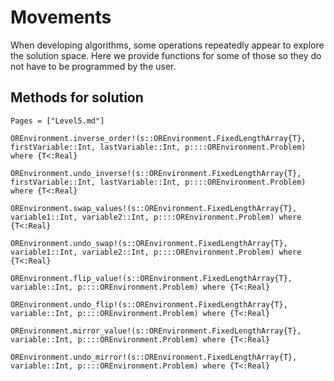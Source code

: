 
# Movements

When developing algorithms, some operations repeatedly appear to explore the solution space. Here we provide functions for some of those so they do not have to be programmed by the user.

## Methods for solution

```@index
Pages = ["Level5.md"]
```

```@docs
OREnvironment.inverse_order!(s::OREnvironment.FixedLengthArray{T}, firstVariable::Int, lastVariable::Int, p::::OREnvironment.Problem) where {T<:Real}
```
```@docs
OREnvironment.undo_inverse!(s::OREnvironment.FixedLengthArray{T}, firstVariable::Int, lastVariable::Int, p::::OREnvironment.Problem) where {T<:Real}
```
```@docs
OREnvironment.swap_values!(s::OREnvironment.FixedLengthArray{T}, variable1::Int, variable2::Int, p::::OREnvironment.Problem) where {T<:Real}
```
```@docs
OREnvironment.undo_swap!(s::OREnvironment.FixedLengthArray{T}, variable1::Int, variable2::Int, p::::OREnvironment.Problem) where {T<:Real}
```
```@docs
OREnvironment.flip_value!(s::OREnvironment.FixedLengthArray{T}, variable::Int, p::::OREnvironment.Problem) where {T<:Real}
```
```@docs
OREnvironment.undo_flip!(s::OREnvironment.FixedLengthArray{T}, variable::Int, p::::OREnvironment.Problem) where {T<:Real}
```
```@docs
OREnvironment.mirror_value!(s::OREnvironment.FixedLengthArray{T}, variable::Int, p::::OREnvironment.Problem) where {T<:Real}
```
```@docs
OREnvironment.undo_mirror!(s::OREnvironment.FixedLengthArray{T}, variable::Int, p::::OREnvironment.Problem) where {T<:Real}
```